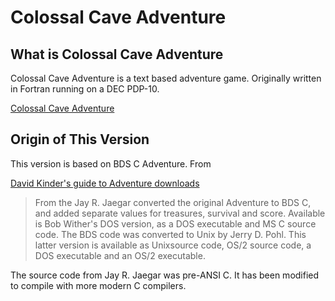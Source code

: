 # Colossal Cave Adventure

## What is Colossal Cave Adventure
Colossal Cave Adventure is a text based adventure game.  Originally
written in Fortran running on a DEC PDP-10.

[Colossal Cave Adventure](https://en.wikipedia.org/wiki/Colossal_Cave_Adventure)


## Origin of This Version 

This version is based on BDS C Adventure.  From 

[David Kinder's guide to Adventure downloads](https://rickadams.org/adventure/e_downloads.html)

> From the Jay R. Jaegar converted the original Adventure to BDS C, and
> added separate values for treasures, survival and score. Available is
> Bob Wither's DOS version, as a DOS executable and MS C source
> code. The BDS code was converted to Unix by Jerry D. Pohl. This latter
> version is available as Unixsource code, OS/2 source code, a DOS
> executable and an OS/2 executable.

The source code from Jay R. Jaegar was pre-ANSI C.  It has been
modified to compile with more modern C compilers.
